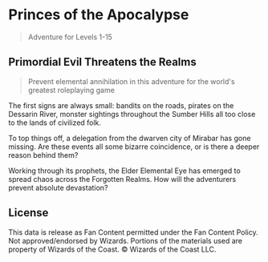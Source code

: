 # Princes of the Apocalypse

> Adventure for Levels 1-15

## Primordial Evil Threatens the Realms

> Prevent elemental annihilation in this adventure for the world's greatest roleplaying game

The first signs are always small: bandits on the roads, pirates on the Dessarin River, monster sightings throughout the Sumber Hills all too close to the lands of civilized folk.

To top things off, a delegation from the dwarven city of Mirabar has gone missing. Are these events all some bizarre coincidence, or is there a deeper reason behind them?

Working through its prophets, the Elder Elemental Eye has emerged to spread chaos across the Forgotten Realms. How will the adventurers prevent absolute devastation?

## License

This data is release as Fan Content permitted under the Fan Content Policy. Not approved/endorsed by Wizards. Portions of the materials used are property of Wizards of the Coast. © Wizards of the Coast LLC.
